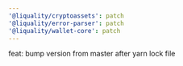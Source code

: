 ```yaml
---
'@liquality/cryptoassets': patch
'@liquality/error-parser': patch
'@liquality/wallet-core': patch
---
```


feat: bump version from master after yarn lock file
